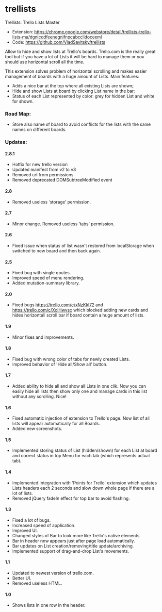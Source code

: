 trellists
=========

Trellists: Trello Lists Master


* Extension: https://chrome.google.com/webstore/detail/trellists-trello-lists-ma/dgnlcodfeenegnifnpcabcclldoceeml
* Code: https://github.com/VladSavitsky/trellists



Allow to hide and show lists at Trello's boards.
Trello.com is the really great tool but if you have a lot of Lists it will be hard to manage them or you should use horizontal scroll all the time.

This extension solves problem of horizontal scrolling and makes easier management of boards with a huge amount of Lists. Main features:
* Adds a nice bar at the top where all existing Lists are shown;
* Hide and show Lists at board by clicking List name in the bar;
* Status of each List represented by color: grey for hidden List and white for shown.

### Road Map:
* Store also name of board to avoid conflicts for the lists with the same names on different boards.



### Updates:

#### 2.8.1
* Hotfix for new trello version
* Updated manifest from v2 to v3
* Removed url from permissions
* Removed deprecated DOMSubtreeModified event

#### 2.8
* Removed useless 'storage' permission.

#### 2.7
* Minor change. Removed useless 'tabs' permission.

#### 2.6
* Fixed issue when status of list wasn't restored from localStorage when switched to new board and then back again.

#### 2.5
* Fixed bug with single qoutes.
* Improved speed of menu rendering.
* Added mutation-summary library.

#### 2.0
* Fixed bugs https://trello.com/c/xNzKkl72 and https://trello.com/c/XolHwvsc which blocked adding new cards and hides horizontall scroll bar if board contain a huge amount of lists.

#### 1.9
* Minor fixes and improvements.

#### 1.8
* Fixed bug with wrong color of tabs for newly created Lists.
* Improved behavior of 'Hide all/Show all' button.

#### 1.7
* Added ability to hide all and show all Lists in one clik. Now you can easily hide all lists then show only one and manage cards in this list without any scrolling. Nice!

#### 1.6
* Fixed automatic injection of extension to Trello's page. Now list of all lists will appear automatically for all Boards.
* Added new screenshots.

#### 1.5
* Implemented storing status of List (hidden/shown) for each List at board and correct status in top Menu for each tab (which represents actual tab).

#### 1.4
* Implemented integration with 'Points for Trello' extension which updates Lists headers each 2 seconds and slow down whole page if there are a lot of lists.
* Removed jQuery fadeIn effect for top bar to avoid flashing.

#### 1.3
* Fixed a lot of bugs.
* Increased speed of application.
* Improved UI.
* Changed styles of Bar to look more like Trello's native elements.
* Bar in header now appears just after page load automatically.
* Bar updates on List creation/removing/title update/archiving.
* Implemented support of drag-and-drop List's movements.

#### 1.1
* Updated to newest version of trello.com.
* Better UI.
* Removed useless HTML.

#### 1.0
* Shows lists in one row in the header.
